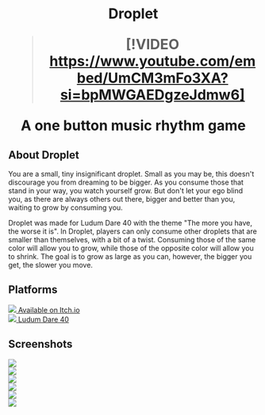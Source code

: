 <h1 align="center">

Droplet

> [!VIDEO https://www.youtube.com/embed/UmCM3mFo3XA?si=bpMWGAEDgzeJdmw6]

A one button music rhythm game

</h1>

## About Droplet

You are a small, tiny insignificant droplet. Small as you may be, this doesn't discourage you from dreaming to be bigger. As you consume those that stand in your way, you watch yourself grow. But don't let your ego blind you, as there are always others out there, bigger and better than you, waiting to grow by consuming you.

Droplet was made for Ludum Dare 40 with the theme "The more you have, the worse it is". In Droplet, players can only consume other droplets that are smaller than themselves, with a bit of a twist. Consuming those of the same color will allow you to grow, while those of the opposite color will allow you to shrink. The goal is to grow as large as you can, however, the bigger you get, the slower you move.

## Platforms

<div class="row">
    <div class="col col-4">
        <a class="platform-button button-itch" href="https://manbeardgames.itch.io/droplet" target="_blank">
            <img src="/images/platforms/itch.png" class="platform-image"/>
            <span class="platform-label">Available on Itch.io</span>
        </a>
    </div>
        <div class="col col-4">
        <a class="platform-button button-ludum" href="https://ldjam.com/events/ludum-dare/40/droplet" target="_blank">
            <img src="/images/platforms/ludum.png" class="platform-image"/>
            <span class="platform-label">Ludum Dare 40</span>
        </a>
    </div>
</div>

## Screenshots

<div class="row">
    <div class="col col-4">
        <img src="/images/games/droplet/screenshot_01.png" />
    </div>
    <div class="col col-4">
        <img src="/images/games/droplet/screenshot_02.png" />
    </div>
    <div class="col col-4">
        <img src="/images/games/droplet/screenshot_03.png" />
    </div>
    <div class="col col-4">
        <img src="/images/games/droplet/screenshot_04.png" />
    </div>
    <div class="col col-4">
        <img src="/images/games/droplet/screenshot_05.png" />
    </div>
    <div class="col col-4">
        <img src="/images/games/droplet/screenshot_06.png" />
    </div>
</div>